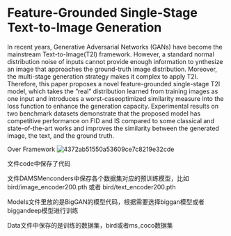 # Feature-Grounded Single-Stage Text-to-Image Generation

In recent years, Generative Adversarial Networks (GANs) have become the mainstream Text-to-Image(T2I) framework. However, a standard normal distribution noise of inputs cannot provide enough information to ynthesize an image that approaches the ground-truth image distribution. Moreover, the multi-stage generation strategy makes it complex to apply T2I. Therefore, this paper proposes a novel feature-grounded single-stage T2I model, which takes the ”real” distribution learned from training images as one input and introduces a worst-caseoptimized similarity measure into the loss function to enhance the generation capacity. Experimental results on two benchmark datasets demonstrate that the proposed model has competitive performance on FID and IS compared to some classical and state-of-the-art works and improves the similarity between the generated image, the text, and the ground truth.

Over Framework
![4372ab51550a53609ce7c8219e32cde](https://github.com/GAInuist/T2IBigGAN/assets/157414652/663c4ca4-d95f-4c78-aeb0-ec401430ccc1)


文件code中保存了代码

文件DAMSMenconders中保存各个数据集对应的预训练模型，比如bird/image_encoder200.pth 或者 bird/text_encoder200.pth

Models文件里放的是BigGAN的模型代码，根据需要选择biggan模型或者biggandeep模型进行训练

Data文件中保存的是训练的数据集，bird或者ms_coco数据集
